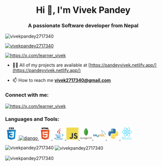<h1 align="center">Hi 👋, I'm Vivek Pandey</h1>
<h3 align="center">A passionate Software developer from Nepal</h3>

<p align="left"> <img src="https://komarev.com/ghpvc/?username=vivekpandey2717340&label=Profile%20views&color=0e75b6&style=flat" alt="vivekpandey2717340" /> </p>

<p align="left"> <a href="https://github.com/ryo-ma/github-profile-trophy"><img src="https://github-profile-trophy.vercel.app/?username=vivekpandey2717340" alt="vivekpandey2717340" /></a> </p>

<p align="left"> <a href="https://twitter.com/https://x.com/learner_vivek" target="blank"><img src="https://img.shields.io/twitter/follow/https://x.com/learner_vivek?logo=twitter&style=for-the-badge" alt="https://x.com/learner_vivek" /></a> </p>

- 👨‍💻 All of my projects are available at [https://pandeyvivek.netlify.app/](https://pandeyvivek.netlify.app/)

- 📫 How to reach me **vivek2717340@gmail.com**

<h3 align="left">Connect with me:</h3>
<p align="left">
<a href="https://twitter.com/https://x.com/learner_vivek" target="blank"><img align="center" src="https://raw.githubusercontent.com/rahuldkjain/github-profile-readme-generator/master/src/images/icons/Social/twitter.svg" alt="https://x.com/learner_vivek" height="30" width="40" /></a>
</p>

<h3 align="left">Languages and Tools:</h3>
<p align="left"> <a href="https://www.w3schools.com/css/" target="_blank" rel="noreferrer"> <img src="https://raw.githubusercontent.com/devicons/devicon/master/icons/css3/css3-original-wordmark.svg" alt="css3" width="40" height="40"/> </a> <a href="https://www.djangoproject.com/" target="_blank" rel="noreferrer"> <img src="https://cdn.worldvectorlogo.com/logos/django.svg" alt="django" width="40" height="40"/> </a> <a href="https://www.w3.org/html/" target="_blank" rel="noreferrer"> <img src="https://raw.githubusercontent.com/devicons/devicon/master/icons/html5/html5-original-wordmark.svg" alt="html5" width="40" height="40"/> </a> <a href="https://www.java.com" target="_blank" rel="noreferrer"> <img src="https://raw.githubusercontent.com/devicons/devicon/master/icons/java/java-original.svg" alt="java" width="40" height="40"/> </a> <a href="https://developer.mozilla.org/en-US/docs/Web/JavaScript" target="_blank" rel="noreferrer"> <img src="https://raw.githubusercontent.com/devicons/devicon/master/icons/javascript/javascript-original.svg" alt="javascript" width="40" height="40"/> </a> <a href="https://www.mongodb.com/" target="_blank" rel="noreferrer"> <img src="https://raw.githubusercontent.com/devicons/devicon/master/icons/mongodb/mongodb-original-wordmark.svg" alt="mongodb" width="40" height="40"/> </a> <a href="https://www.mysql.com/" target="_blank" rel="noreferrer"> <img src="https://raw.githubusercontent.com/devicons/devicon/master/icons/mysql/mysql-original-wordmark.svg" alt="mysql" width="40" height="40"/> </a> <a href="https://www.python.org" target="_blank" rel="noreferrer"> <img src="https://raw.githubusercontent.com/devicons/devicon/master/icons/python/python-original.svg" alt="python" width="40" height="40"/> </a> <a href="https://reactjs.org/" target="_blank" rel="noreferrer"> <img src="https://raw.githubusercontent.com/devicons/devicon/master/icons/react/react-original-wordmark.svg" alt="react" width="40" height="40"/> </a> </p>

<p><img align="left" src="https://github-readme-stats.vercel.app/api/top-langs?username=vivekpandey2717340&show_icons=true&locale=en&layout=compact" alt="vivekpandey2717340" /></p>

<p>&nbsp;<img align="center" src="https://github-readme-stats.vercel.app/api?username=vivekpandey2717340&show_icons=true&locale=en" alt="vivekpandey2717340" /></p>

<p><img align="center" src="https://github-readme-streak-stats.herokuapp.com/?user=vivekpandey2717340&" alt="vivekpandey2717340" /></p>

